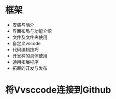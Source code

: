 # 框架
- 安装与简介
- 界面布局与功能介绍
- 文件及文件夹使用
- 自定义vscode
- 代码编辑技巧
- 开发种的具体使用
- 通用拓展程序
- 拓展的开发与发布

# 将Vvsccode连接到Github